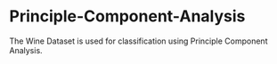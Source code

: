 # Principle-Component-Analysis
The Wine Dataset is used for classification using Principle Component Analysis. 

